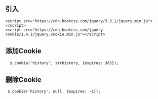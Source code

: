 ## 引入
```
<script src="https://cdn.bootcss.com/jquery/3.3.1/jquery.min.js"></script>
<script src="https://cdn.bootcss.com/jquery-cookie/1.4.1/jquery.cookie.min.js"></script>
```
## 添加Cookie
```
  $.cookie('history', strHistory, {expires: 365});
```
## 删除Cookie
```
 $.cookie('history', null, {expires: -1});
```
